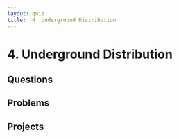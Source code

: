 ```yaml
---
layout: quiz
title:  4. Underground Distribution
---
```


# 4. Underground Distribution

## Questions



## Problems

## Projects
